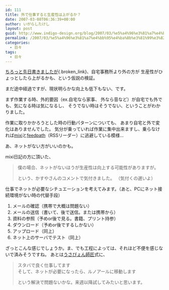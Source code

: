 ```yaml
---
id: 111
title: 外で仕事すると生産性は上がるか？
date: 2007-03-08T06:36:39+00:00
author: いがらしたけし
layout: post
guid: http://www.indigo-design.org/blog/2007/03/%e5%a4%96%e3%81%a7%e4%bb%95%e4%ba%8b%e3%81%99%e3%82%8b%e3%81%a8%e7%94%9f%e7%94%a3%e6%80%a7%e3%81%af%e4%b8%8a%e3%81%8c%e3%82%8b%e3%81%8b%ef%bc%9f/
permalink: /2007/03/%e5%a4%96%e3%81%a7%e4%bb%95%e4%ba%8b%e3%81%99%e3%82%8b%e3%81%a8%e7%94%9f%e7%94%a3%e6%80%a7%e3%81%af%e4%b8%8a%e3%81%8c%e3%82%8b%e3%81%8b%ef%bc%9f/
categories:
  - 日々
tags:
  - 日々
---
```

[ちろっと先日書きましたが](http://armadillo75.blog35.fc2.com/blog-entry-108.html){.broken_link}、自宅事務所より外の方が 生産性がひょっとしたら上がるかも、という仮説の検証。 

まだ途中経過ですが、現状明らかな向上も低下もない、です。 

まず作業する時、外的要因（ex.自宅なら家事、 外なら音など）が自宅でも外でも、気になる時は気になるし、 そうでない時はそうでない、ということがわかりました。 

作業に取りかかろうとした時の行動パターンについても、 あまり自宅と外で変化はありませんでした。 気分が乗っていれば作業に集中出来ますし、乗らなければ[mixi](http://mixi.jp/)と[feedpath](http://feedpath.jp/)（RSSリーダー）に逃避している模様&hellip; 

あ、ネットがない方がいいのかも。 

mixi日記の方に頂いた、
  


> 僕の場合、ネットがないほうが生産性は向上する可能性がありますが。</p>
という、かすやさんのコメントで気付きました。 （気付くの遅いよ） 

仕事でネットが必要なシチュエーションを考えてみます。（あと、PCにネット接続環境がない時の代替手段） 

  1. メールの確認（携帯で大概は問題ない） 
  2. メールの送信（書いて、後で送信。または携帯から） 
  3. 資料の参照（予めor後で見る。書籍、プリント持参） 
  4. ダウンロード（予めor後でするしかない） 
  5. アップロード（同上） 
  6. ネット上のサーバでテスト（同上） 

ざっとこんな感じでしょうか。ま、でも工程によっては、それほど不便を感じないで済みそうですね。 あとは[うさぴょん師匠](http://homepage1.nifty.com/Ike/)式に、    

  


> スタバで良く仕事してます   
> そして、ネットが必要になったら、ルノアールに移動します </p>
という解決で問題ないかな。来週以降試してみたいと思います。
